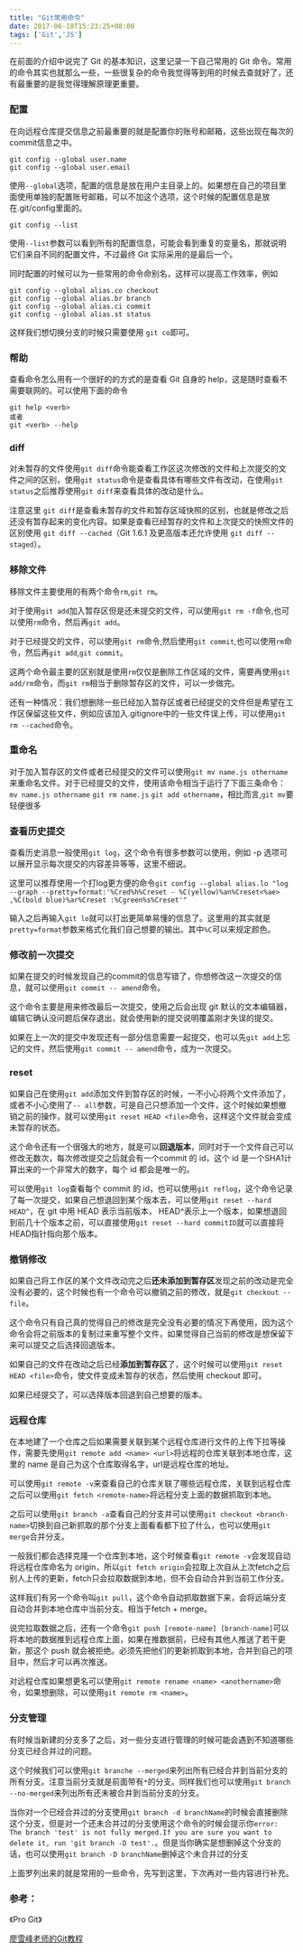 ```yaml
---
title: "Git常用命令"
date: 2017-06-18T15:23:25+08:00
tags: ['Git','JS']
---
```

在前面的介绍中说完了 Git 的基本知识，这里记录一下自己常用的 Git 命令。常用的命令其实也就那么一些，一些很复杂的命令我觉得等到用的时候去查就好了，还有最重要的是我觉得理解原理更重要。

<!--more-->

### 配置
在向远程仓库提交信息之前最重要的就是配置你的账号和邮箱，这些出现在每次的commit信息之中。
```
git config --global user.name
git config --global user.email
```
使用`--global`选项，配置的信息是放在用户主目录上的。如果想在自己的项目里面使用单独的配置账号邮箱，可以不加这个选项，这个时候的配置信息是放在.git/config里面的。
```
git config --list
```
使用`--list`参数可以看到所有的配置信息，可能会看到重复的变量名，那就说明它们来自不同的配置文件，不过最终 Git 实际采用的是最后一个。

同时配置的时候可以为一些常用的命令命别名，这样可以提高工作效率，例如
```
git config --global alias.co checkout
git config --global alias.br branch
git config --global alias.ci commit
git config --global alias.st status
```
这样我们想切换分支的时候只需要使用 `git co`即可。

### 帮助
查看命令怎么用有一个很好的的方式的是查看 Git 自身的 help，这是随时查看不需要联网的。可以使用下面的命令
```
git help <verb>
或者
git <verb> --help
```

### diff
对未暂存的文件使用`git diff`命令能查看工作区这次修改的文件和上次提交的文件之间的区别，使用`git status`命令是查看具体有哪些文件有改动，在使用`git status`之后推荐使用`git diff`来查看具体的改动是什么。

注意这里 `git diff`是查看未暂存的文件和暂存区域快照的区别，也就是修改之后还没有暂存起来的变化内容。如果是查看已经暂存的文件和上次提交的快照文件的区别使用 `git diff --cached`（Git 1.6.1 及更高版本还允许使用 `git diff --staged`）。

### 移除文件
移除文件主要使用的有两个命令`rm`,`git rm`。

对于使用`git add`加入暂存区但是还未提交的文件，可以使用`git rm -f`命令,也可以使用`rm`命令，然后再`git add`。

对于已经提交的文件，可以使用`git rm`命令,然后使用`git commit`,也可以使用`rm`命令，然后再`git add`,`git commit`。

这两个命令最主要的区别就是使用`rm`仅仅是删除工作区域的文件，需要再使用`git add/rm`命令，而`git rm`相当于删除暂存区的文件，可以一步做完。

还有一种情况：我们想删除一些已经加入暂存区或者已经提交的文件但是希望在工作区保留这些文件，例如应该加入.gitignore中的一些文件误上传，可以使用`git rm --cached`命令。

### 重命名
对于加入暂存区的文件或者已经提交的文件可以使用`git mv name.js othername`来重命名文件。对于已经提交的文件，使用该命令相当于运行了下面三条命令：`mv name.js othername` `git rm name.js` `git add othername`，相比而言,`git mv`要轻便很多

### 查看历史提交
查看历史消息一般使用`git log`，这个命令有很多参数可以使用，例如 -p 选项可以展开显示每次提交的内容差异等等，这里不细说。

这里可以推荐使用一个打log更方便的命令`git config --global alias.lo "log --graph --pretty=format:'%Cred%h%Creset - %C(yellow)%an%Creset<%ae> ,%C(bold blue)%ar%Creset :%Cgreen%s%Creset'"`

输入之后再输入`git lo`就可以打出更简单易懂的信息了。这里用的其实就是`pretty=format`参数来格式化我们自己想要的输出。其中`%C`可以来规定颜色。

### 修改前一次提交
如果在提交的时候发现自己的commit的信息写错了，你想修改这一次提交的信息，就可以使用`git commit -- amend`命令。

这个命令主要是用来修改最后一次提交，使用之后会出现 git 默认的文本编辑器，编辑它确认没问题后保存退出，就会使用新的提交说明覆盖刚才失误的提交。

如果在上一次的提交中发现还有一部分信息需要一起提交，也可以先`git add`上忘记的文件，然后使用`git commit -- amend`命令，成为一次提交。

### reset
如果自己在使用`git add`添加文件到暂存区的时候，一不小心将两个文件添加了，或者不小心使用了`-- all`参数，可是自己只想添加一个文件，这个时候如果想撤销之前的操作，就可以使用`git reset HEAD <file>`命令，这样这个文件就会变成未暂存的状态。

这个命令还有一个很强大的地方，就是可以**回退版本**，同时对于一个文件自己可以修改无数次，每次修改提交之后就会有一个commit 的 id，这个 id 是一个SHA1计算出来的一个非常大的数字，每个 id 都会是唯一的。

可以使用`git log`查看每个 commit 的 id，也可以使用`git reflog`，这个命令记录了每一次提交，如果自己想退回到某个版本去，可以使用`git reset --hard HEAD^`，在 git 中用 HEAD 表示当前版本， HEAD^表示上一个版本，如果想退回到前几十个版本之前，可以直接使用`git reset --hard commitID`就可以直接将HEAD指针指向那个版本。

### 撤销修改
如果自己将工作区的某个文件改动完之后**还未添加到暂存区**发现之前的改动是完全没有必要的，这个时候也有一个命令可以撤销之前的修改，就是`git checkout -- file`。

这个命令只有自己真的觉得自己的修改是完全没有必要的情况下再使用，因为这个命令会将之前版本的复制过来重写整个文件，如果觉得自己当前的修改是想保留下来可以提交之后选择回退版本。

如果自己的文件在改动之后已经**添加到暂存区**了，这个时候可以使用`git reset HEAD <file>`命令，使文件变成未暂存的状态，然后使用 checkout 即可。

如果已经提交了，可以选择版本回退到自己想要的版本。

### 远程仓库
在本地建了一个仓库之后如果需要关联到某个远程仓库进行文件的上传下拉等操作，需要先使用`git remote add <name> <url>`将远程的仓库关联到本地仓库，这里的 name 是自己为这个仓库取得名字，url是远程仓库的地址。

可以使用`git remote -v`来查看自己的仓库关联了哪些远程仓库，关联到远程仓库之后可以使用`git fetch <remote-name>`将远程分支上面的数据抓取到本地。

之后可以使用`git branch -a`查看自己的分支并可以使用`git checkout <branch-name>`切换到自己新抓取的那个分支上面看看都下拉了什么，也可以使用`git merge`合并分支。

一般我们都会选择克隆一个仓库到本地，这个时候查看`git remote -v`会发现自动将远程仓库命名为 origin，所以`git fetch origin`会拉取上次自从上次fetch之后别人上传的更新，fetch只会拉取数据到本地，但不会自动合并到当前工作分支。

这样我们有另一个命令叫`git pull`，这个命令自动抓取数据下来，会将远端分支自动合并到本地仓库中当前分支。相当于fetch + merge。

说完拉取数据之后，还有一个命令`git push [remote-name] [branch-name]`可以将本地的数据推到远程仓库上面，如果在推数据前，已经有其他人推送了若干更新，那这个 push 就会被拒绝。必须先把他们的更新抓取到本地，合并到自己的项目中，然后才可以再次推送。

对远程仓库如果想更名可以使用`git remote rename <name> <anothername>`命令，如果想删除，可以使用`git remote rm <name>`。

### 分支管理
有时候当新建的分支多了之后，对一些分支进行管理的时候可能会遇到不知道哪些分支已经合并过的问题。

这个时候我们可以使用`git branche --merged`来列出所有已经合并到当前分支的所有分支。注意当前分支就是前面带有`*`的分支。同样我们也可以使用`git branch --no-merged`来列出所有还未被合并到当前分支的分支。

当你对一个已经合并过的分支使用`git branch -d branchName`的时候会直接删除这个分支，但是对一个还未合并过的分支使用这个命令的时候会提示你`error: The branch 'test' is not fully merged.If you are sure you want to delete it, run 'git branch -D test'.`。但是当你确实是想删掉这个分支的话，也可以使用`git branch -D branchName`删掉这个未合并过的分支

上面罗列出来的就是常用的一些命令，先写到这里，下次再对一些内容进行补充。

### 参考：

《Pro Git》

[廖雪峰老师的Git教程](http://www.liaoxuefeng.com/wiki/0013739516305929606dd18361248578c67b8067c8c017b000)
